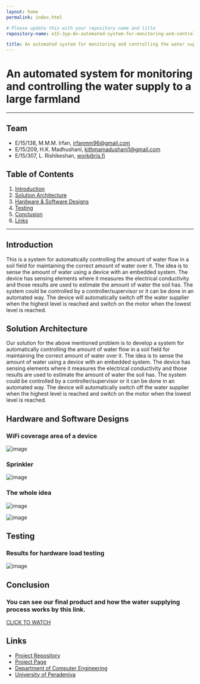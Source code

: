 ```yaml
---
layout: home
permalink: index.html

# Please update this with your repository name and title
repository-name: e15-3yp-An-automated-system-for-monitoring-and-controlling-the-water-supply-to-a-large-farmland

title: An automated system for monitoring and controlling the water supply to a large farmland
---
```


[comment]: # "This is the standard layout for the project, but you can clean this and use your own template"

# An automated system for monitoring and controlling the water supply to a large farmland

---

## Team
-  E/15/138, M.M.M. Irfan, [irfanmm96@gmail.com](mailto:irfanmm96@gmail.com)
-  E/15/209, H.K. Madhushani, [kithmamadushani1@gmail.com](mailto:kithmamadushani1@gmail.com)
-  E/15/307, L. Rishikeshan, [work@ris.fi](mailto:work@ris.fi)

## Table of Contents
1. [Introduction](#introduction)
2. [Solution Architecture](#solution-architecture )
3. [Hardware & Software Designs](#hardware-and-software-designs)
4. [Testing](#testing)
5. [Conclusion](#conclusion)
6. [Links](#links)

---

## Introduction

This is a system for automatically controlling the amount of water flow in a soil field for maintaining the correct amount of water over it. The idea is to sense the amount of water using a device with an embedded system. The device has sensing elements where it measures the electrical conductivity and those results are used to estimate the amount of water the soil has. The system could be controlled by a controller/supervisor or it can be done in an automated way. The device will automatically switch off the water supplier when the highest level is reached and switch on the motor when the lowest level is reached.


## Solution Architecture

Our solution for the above mentioned problem is to develop a system for automatically controlling the amount of water flow in a soil field for maintaining the correct amount of water over it. The idea is to sense the amount of water using a device with an embedded system. The device has sensing elements where it measures the electrical conductivity and those results are used to estimate the amount of water the soil has. The system could be controlled by a controller/supervisor or it can be done in an automated way. The device will automatically switch off the water supplier when the highest level is reached and switch on the motor when the lowest level is reached.

## Hardware and Software Designs

### WiFi coverage area of a device
![image](https://user-images.githubusercontent.com/73756777/119181427-38be0900-ba8f-11eb-9b3f-cf8ff5d2ab06.png)

### Sprinkler
![image](https://user-images.githubusercontent.com/73756777/119181499-4ffcf680-ba8f-11eb-8d60-b2ffc06596cd.png)

### The whole idea
![image](https://user-images.githubusercontent.com/73756777/119181698-98b4af80-ba8f-11eb-86b3-fdae94894e75.png)

![image](https://user-images.githubusercontent.com/73756777/119181727-a10cea80-ba8f-11eb-9b03-2e898dd0882c.png)


## Testing

### Results for hardware load testing
![image](https://user-images.githubusercontent.com/73756777/119181946-e92c0d00-ba8f-11eb-9c93-9814dacd2c57.png)


## Conclusion

### You can see our final product and how the water supplying process works by this link.
[CLICK TO WATCH](https://www.youtube.com/watch?v=Bdy93vh6bB4&feature=youtu.be)

## Links  
- <a href = "https://github.com/cepdnaclk/e15-3yp-An-automated-system-for-monitoring-and-controlling-the-water-supply-to-a-large-farmland" target = "_blank"> Project Repository </a>
- <a href = "https://cepdnaclk.github.io/e15-3yp-An-automated-system-for-monitoring-and-controlling-the-water-supply-to-a-large-farmland/" target = "_blank">Project Page</a>
- <a href = "http://www.ce.pdn.ac.lk/" target = "_blank">Department of Computer Engineering</a>
- <a href = "https://eng.pdn.ac.lk/" target = "_blank">University of Peradeniya</a>


[//]: # (Please refer this to learn more about Markdown syntax)
[//]: # (https://github.com/adam-p/markdown-here/wiki/Markdown-Cheatsheet)
